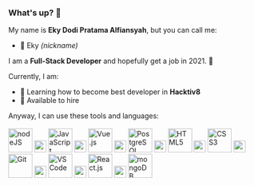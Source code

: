 ### What's up? 👋

My name is <b>Eky Dodi Pratama Alfiansyah</b>, but you can call me:
  - 🧑 Eky <i>(nickname)</i>
  
I am a <b>Full-Stack Developer</b> and hopefully get a job in 2021. 💪<br>

Currently, I am:
  - 🦊 Learning how to become best developer in <b>Hacktiv8</b>
  - 💼 Available to hire
 

Anyway, I can use these tools and languages:<br><br>
<a href="https://nodejs.org/en/" title="Node.js"><img src="https://upload.wikimedia.org/wikipedia/commons/d/d9/Node.js_logo.svg" alt="nodeJS" height="48px"></a>
<img src="https://upload.wikimedia.org/wikipedia/commons/4/48/BLANK_ICON.png" height="24px">
<img src="https://upload.wikimedia.org/wikipedia/commons/6/6a/JavaScript-logo.png" alt="JavaScript" height="48px">
<img src="https://upload.wikimedia.org/wikipedia/commons/4/48/BLANK_ICON.png" height="24px">
<img src="https://upload.wikimedia.org/wikipedia/commons/9/95/Vue.js_Logo_2.svg" alt="Vue.js" height="48px">
<img src="https://upload.wikimedia.org/wikipedia/commons/4/48/BLANK_ICON.png" height="24px">
<a href="https://www.postgresql.org/" title="PostgreSQL"><img src="https://upload.wikimedia.org/wikipedia/commons/2/29/Postgresql_elephant.svg" alt="PostgreSQL" height="48px"></a>
<img src="https://upload.wikimedia.org/wikipedia/commons/4/48/BLANK_ICON.png" height="24px">
<img src="https://upload.wikimedia.org/wikipedia/commons/6/61/HTML5_logo_and_wordmark.svg" alt="HTML5" height="48px">
<img src="https://upload.wikimedia.org/wikipedia/commons/4/48/BLANK_ICON.png" height="24px">
<img src="https://upload.wikimedia.org/wikipedia/commons/d/d5/CSS3_logo_and_wordmark.svg" alt="CSS3" height="48px">
<img src="https://upload.wikimedia.org/wikipedia/commons/4/48/BLANK_ICON.png" height="24px">
<img src="https://upload.wikimedia.org/wikipedia/commons/e/e0/Git-logo.svg" alt="Git" height="48px">
<img src="https://upload.wikimedia.org/wikipedia/commons/4/48/BLANK_ICON.png" height="24px">
<img src="https://user-images.githubusercontent.com/674621/71187801-14e60a80-2280-11ea-94c9-e56576f76baf.png" alt="VSCode" height="48px">
<img src="https://upload.wikimedia.org/wikipedia/commons/4/48/BLANK_ICON.png" height="24px">
<img src="https://upload.wikimedia.org/wikipedia/commons/a/a7/React-icon.svg" alt="React.js" height="48px">
<img src="https://upload.wikimedia.org/wikipedia/commons/4/48/BLANK_ICON.png" height="24px">
<img src="https://upload.wikimedia.org/wikipedia/commons/9/93/MongoDB_Logo.svg" alt="mongoDB" height="48px">

<!--
**Ralfarios/Ralfarios** is a ✨ _special_ ✨ repository because its `README.md` (this file) appears on your GitHub profile.

Here are some ideas to get you started:

- 🔭 I’m currently working on ...
- 🌱 I’m currently learning ...
- 👯 I’m looking to collaborate on ...
- 🤔 I’m looking for help with ...
- 💬 Ask me about ...
- 📫 How to reach me: ...
- 😄 Pronouns: ...
- ⚡ Fun fact: ...
-->

